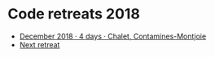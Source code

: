 # Code retreats 2018

* [December 2018 · 4 days · Chalet, Contamines-Montjoie](201812-cmj.md)
* [Next retreat](../2019/README.md)
